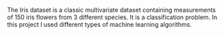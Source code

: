 The Iris dataset is a classic multivariate dataset containing measurements of 150 iris flowers from 3 different species.
It is a classification problem.
In this project I used different  types of machine learning algorithms.
